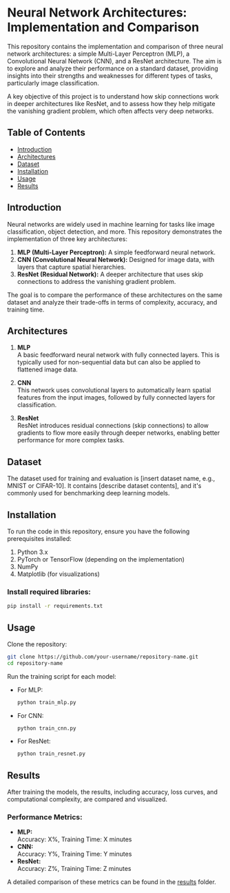 # Neural Network Architectures: Implementation and Comparison

This repository contains the implementation and comparison of three neural network architectures: a simple Multi-Layer Perceptron (MLP), a Convolutional Neural Network (CNN), and a ResNet architecture. The aim is to explore and analyze their performance on a standard dataset, providing insights into their strengths and weaknesses for different types of tasks, particularly image classification.

A key objective of this project is to understand how skip connections work in deeper architectures like ResNet, and to assess how they help mitigate the vanishing gradient problem, which often affects very deep networks.

## Table of Contents
- [Introduction](#introduction)
- [Architectures](#architectures)
- [Dataset](#dataset)
- [Installation](#installation)
- [Usage](#usage)
- [Results](#results)

## Introduction

Neural networks are widely used in machine learning for tasks like image classification, object detection, and more. This repository demonstrates the implementation of three key architectures:
1. **MLP (Multi-Layer Perceptron):** A simple feedforward neural network.
2. **CNN (Convolutional Neural Network):** Designed for image data, with layers that capture spatial hierarchies.
3. **ResNet (Residual Network):** A deeper architecture that uses skip connections to address the vanishing gradient problem.

The goal is to compare the performance of these architectures on the same dataset and analyze their trade-offs in terms of complexity, accuracy, and training time.

## Architectures

1. **MLP**  
   A basic feedforward neural network with fully connected layers. This is typically used for non-sequential data but can also be applied to flattened image data.

2. **CNN**  
   This network uses convolutional layers to automatically learn spatial features from the input images, followed by fully connected layers for classification.

3. **ResNet**  
   ResNet introduces residual connections (skip connections) to allow gradients to flow more easily through deeper networks, enabling better performance for more complex tasks.

## Dataset

The dataset used for training and evaluation is [insert dataset name, e.g., MNIST or CIFAR-10]. It contains [describe dataset contents], and it's commonly used for benchmarking deep learning models.

## Installation

To run the code in this repository, ensure you have the following prerequisites installed:

1. Python 3.x
2. PyTorch or TensorFlow (depending on the implementation)
3. NumPy
4. Matplotlib (for visualizations)

### Install required libraries:

```bash
pip install -r requirements.txt
```

## Usage

Clone the repository:

```bash
git clone https://github.com/your-username/repository-name.git
cd repository-name
```

Run the training script for each model:

- For MLP:

  ```bash
  python train_mlp.py
  ```

- For CNN:

  ```bash
  python train_cnn.py
  ```

- For ResNet:

  ```bash
  python train_resnet.py
  ```

## Results

After training the models, the results, including accuracy, loss curves, and computational complexity, are compared and visualized.

### Performance Metrics:

- **MLP:**  
  Accuracy: X%, Training Time: X minutes  
- **CNN:**  
  Accuracy: Y%, Training Time: Y minutes  
- **ResNet:**  
  Accuracy: Z%, Training Time: Z minutes  

A detailed comparison of these metrics can be found in the [results](results) folder.
